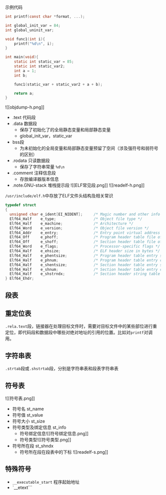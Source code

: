 示例代码
```c
int printf(const char *format, ...);

int global_init_var = 84;
int global_uninit_var;

void func1(int i){
    printf("%d\n", i);
}

int main(void){
    static int static_var = 85;
    static int static_var2;
    int a = 1;
    int b;

    func1(static_var + static_var2 + a + b);

    return a;
}
```


![[objdump-h.png]]
+ .text 代码段
+ .data 数据段
	+ 保存了初始化了的全局静态变量和局部静态变量
	+ global_init_var，static_var
+ bss段
	+ 为未初始化的全局变量和局部静态变量预留了空间（涉及强符号和弱符号的区别）
+ .rodata 只读数据段
	+ 保存了字符串常量 `%d\n`
+ .comment 注释信息段
	+ 存放编译器版本信息
+ .note.GNU-stack 堆栈提示段
![[ELF常见段.png]]
![[readelf-h.png]]

`/usr/include/elf.h`中存放了ELF文件头结构及相关常识
```c
typedef struct
{
  unsigned char e_ident[EI_NIDENT];     /* Magic number and other info */
  Elf64_Half    e_type;                 /* Object file type */
  Elf64_Half    e_machine;              /* Architecture */
  Elf64_Word    e_version;              /* Object file version */
  Elf64_Addr    e_entry;                /* Entry point virtual address */
  Elf64_Off     e_phoff;                /* Program header table file offset */
  Elf64_Off     e_shoff;                /* Section header table file offset */
  Elf64_Word    e_flags;                /* Processor-specific flags */
  Elf64_Half    e_ehsize;               /* ELF header size in bytes */
  Elf64_Half    e_phentsize;            /* Program header table entry size */
  Elf64_Half    e_phnum;                /* Program header table entry count */
  Elf64_Half    e_shentsize;            /* Section header table entry size */
  Elf64_Half    e_shnum;                /* Section header table entry count */
  Elf64_Half    e_shstrndx;             /* Section header string table index */
} Elf64_Ehdr;
```
## 段表

## 重定位表
`.rela.text`段，链接器在处理目标文件时，需要对目标文件中的某些部位进行重定位，即代码段和数据段中哪些对绝对地址的引用的位置。比如对`printf`对调用。

## 字符串表
`.strtab`段或`.shstrtab`段，分别是字符串表和段表字符串表

## 符号表
![[符号表.png]]
+ 符号名 st_name
+ 符号值 st_value
+ 符号大小 st_size
+ 符号类型及绑定信息 st_info
	+ 符号绑定信息![[符号绑定信息.png]]
	+ 符号类型![[符号类型.png]]
+ 符号所在段 st_shndx
	+ 符号所在段在段表中的下标
![[readelf-s.png]]

## 特殊符号
+ `__executable_start` 程序起始地址
+ `__etext```